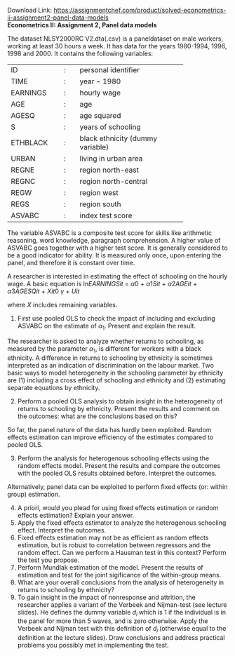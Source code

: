 Download Link: https://assignmentchef.com/product/solved-econometrics-ii-assignment2-panel-data-models
<br>
<strong>Econometrics II: Assignment 2, Panel data models</strong>

The dataset NLSY2000RC V2.dta(.csv) is a paneldataset on male workers, working at least 30 hours a week. It has data for the years 1980-1994, 1996, 1998 and 2000. It contains the following variables:

<table width="353">

 <tbody>

  <tr>

   <td width="105">ID</td>

   <td width="20">:</td>

   <td width="228">personal identifier</td>

  </tr>

  <tr>

   <td width="105">TIME</td>

   <td width="20">:</td>

   <td width="228">year − 1980</td>

  </tr>

  <tr>

   <td width="105">EARNINGS</td>

   <td width="20">:</td>

   <td width="228">hourly wage</td>

  </tr>

  <tr>

   <td width="105">AGE</td>

   <td width="20">:</td>

   <td width="228">age</td>

  </tr>

  <tr>

   <td width="105">AGESQ</td>

   <td width="20">:</td>

   <td width="228">age squared</td>

  </tr>

  <tr>

   <td width="105">S</td>

   <td width="20">:</td>

   <td width="228">years of schooling</td>

  </tr>

  <tr>

   <td width="105">ETHBLACK</td>

   <td width="20">:</td>

   <td width="228">black ethnicity (dummy variable)</td>

  </tr>

  <tr>

   <td width="105">URBAN</td>

   <td width="20">:</td>

   <td width="228">living in urban area</td>

  </tr>

  <tr>

   <td width="105">REGNE</td>

   <td width="20">:</td>

   <td width="228">region north-east</td>

  </tr>

  <tr>

   <td width="105">REGNC</td>

   <td width="20">:</td>

   <td width="228">region north-central</td>

  </tr>

  <tr>

   <td width="105">REGW</td>

   <td width="20">:</td>

   <td width="228">region west</td>

  </tr>

  <tr>

   <td width="105">REGS</td>

   <td width="20">:</td>

   <td width="228">region south</td>

  </tr>

  <tr>

   <td width="105">ASVABC</td>

   <td width="20">:</td>

   <td width="228">index test score</td>

  </tr>

 </tbody>

</table>

The variable ASVABC is a composite test score for skills like arithmetic reasoning, word knowledge, paragraph comprehension. A higher value of ASVABC goes together with a higher test score. It is generally considered to be a good indicator for ability. It is measured only once, upon entering the panel, and therefore it is constant over time.

A researcher is interested in estimating the effect of schooling on the hourly wage. A basic equation is ln<em>EARNINGS</em><em>it </em>= <em>α</em>0 + <em>α</em>1<em>S</em><em>it </em>+ <em>α</em>2<em>AGE</em><em>it </em>+ <em>α</em>3<em>AGESQ</em><em>it </em>+ <em>X</em><em>it</em>0 <em>γ </em>+ <em>U</em><em>it</em>

where <em>X </em>includes remaining variables.

<ol>

 <li>First use pooled OLS to check the impact of including and excluding ASVABC on the estimate of <em>α</em><sub>1</sub>. Present and explain the result.</li>

</ol>

The researcher is asked to analyze whether returns to schooling, as measured by the parameter <em>α</em><sub>1</sub>, is different for workers with a black ethnicity. A difference in returns to schooling by ethnicity is sometimes interpreted as an indication of discrimination on the labour market. Two basic ways to model heterogeneity in the schooling parameter by ethnicity are (1) including a cross effect of schooling and ethnicity and (2) estimating separate equations by ethnicity.

<ol start="2">

 <li>Perform a pooled OLS analysis to obtain insight in the heterogeneity of returns to schooling by ethnicity. Present the results and comment on the outcomes: what are the conclusions based on this?</li>

</ol>

So far, the panel nature of the data has hardly been exploited. Random effects estimation can improve efficiency of the estimates compared to pooled OLS.

<ol start="3">

 <li>Perform the analysis for heterogenous schooling effects using the random effects model. Present the results and compare the outcomes with the pooled OLS results obtained before. Interpret the outcomes.</li>

</ol>

Alternatively, panel data can be exploited to perform fixed effects (or: within group) estimation.

<ol start="4">

 <li>A priori, would you plead for using fixed effects estimation or random effects estimation? Explain your answer.</li>

 <li>Apply the fixed effects estimator to analyze the heterogenous schooling effect. Interpret the outcomes.</li>

 <li>Fixed effects estimation may not be as efficient as random effects estimation, but is robust to correlation between regressors and the random effect. Can we perform a Hausman test in this context? Perform the test you propose.</li>

 <li>Perform Mundlak estimation of the model. Present the results of estimation and test for the joint sigificance of the within-group means.</li>

 <li>What are your overall conclusions from the analysis of heterogeneity in returns to schooling by ethnicity?</li>

 <li>To gain insight in the impact of nonresponse and attrition, the researcher applies a variant of the Verbeek and Nijman-test (see lecture slides). He defines the dummy variable <em>d<sub>i </sub></em>which is 1 if the individual is in the panel for more than 5 waves, and is zero otherwise. Apply the Verbeek and Nijman test with this definition of <em>d<sub>i </sub></em>(otherwise equal to the definition at the lecture slides). Draw conclusions and address practical problems you possibly met in implementing the test.</li>

</ol>